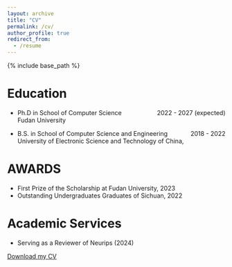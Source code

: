 ```yaml
---
layout: archive
title: "CV"
permalink: /cv/
author_profile: true
redirect_from:
  - /resume
---
```


{% include base_path %}

Education
======
* Ph.D  in School of Computer Science <span style="float: right;">2022 - 2027 (expected)</span> <br>Fudan University  <br>
<!-- * M.S. in Jekyll, GitHub University, 2014 -->
* B.S. in School of Computer Science and Engineering <span style="float: right;">2018 - 2022</span> <br>University of Electronic Science and Technology of China, 

AWARDS
======
* First Prize of the Scholarship at Fudan University, 2023
* Outstanding Undergraduates Graduates of Sichuan, 2022

Academic Services
======
* Serving as a Reviewer of Neurips (2024)


[Download my CV](/assets/cv.pdf)

<!-- Work experience
======
* Spring 2024: Academic Pages Collaborator
  * Github University
  * Duties includes: Updates and improvements to template
  * Supervisor: The Users

* Fall 2015: Research Assistant
  * Github University
  * Duties included: Merging pull requests
  * Supervisor: Professor Hub

* Summer 2015: Research Assistant
  * Github University
  * Duties included: Tagging issues
  * Supervisor: Professor Git
  
Skills
======
* Skill 1
* Skill 2
  * Sub-skill 2.1
  * Sub-skill 2.2
  * Sub-skill 2.3
* Skill 3

Publications
======
  <ul>{% for post in site.publications reversed %}
    {% include archive-single-cv.html %}
  {% endfor %}</ul>
  
Talks
======
  <ul>{% for post in site.talks reversed %}
    {% include archive-single-talk-cv.html  %}
  {% endfor %}</ul>
  
Teaching
======
  <ul>{% for post in site.teaching reversed %}
    {% include archive-single-cv.html %}
  {% endfor %}</ul>
  
Service and leadership
======
* Currently signed in to 43 different slack teams -->

